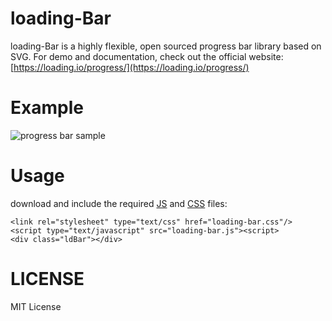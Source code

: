 loading-Bar
=============

loading-Bar is a highly flexible, open sourced progress bar library based on SVG. For demo and documentation, check out the official website: [https://loading.io/progress/](https://loading.io/progress/)



Example
=============

![progress bar sample](https://raw.githubusercontent.com/loadingio/loading-bar/master/img/sample.gif)



Usage
=============

download and include the required [JS](http://localhost/js/progress/loading-bar.js) and [CSS](http://localhost/js/loading-bar.css) files:

    <link rel="stylesheet" type="text/css" href="loading-bar.css"/>
    <script type="text/javascript" src="loading-bar.js"><script>
    <div class="ldBar"></div>



LICENSE
=============

MIT License
